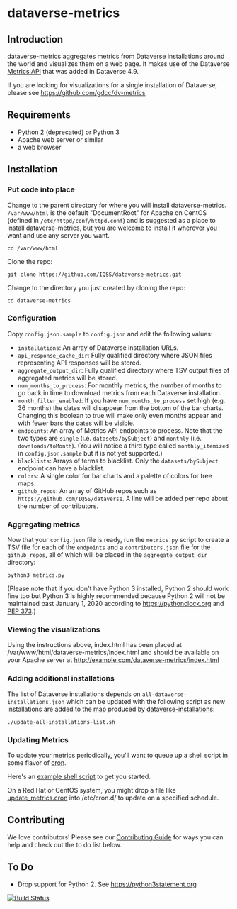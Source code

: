 # dataverse-metrics

## Introduction

dataverse-metrics aggregates metrics from Dataverse installations around the world and visualizes them on a web page. It makes use of the Dataverse [Metrics API][] that was added in Dataverse 4.9.

If you are looking for visualizations for a single installation of Dataverse, please see https://github.com/gdcc/dv-metrics

## Requirements

- Python 2 (deprecated) or Python 3
- Apache web server or similar
- a web browser

## Installation

### Put code into place

Change to the parent directory for where you will install dataverse-metrics. `/var/www/html` is the default "DocumentRoot" for Apache on CentOS (defined in `/etc/httpd/conf/httpd.conf`) and is suggested as a place to install dataverse-metrics, but you are welcome to install it wherever you want and use any server you want.

    cd /var/www/html

Clone the repo:

    git clone https://github.com/IQSS/dataverse-metrics.git

Change to the directory you just created by cloning the repo:

    cd dataverse-metrics

### Configuration

Copy `config.json.sample` to `config.json` and edit the following values:

- `installations`: An array of Dataverse installation URLs.
- `api_response_cache_dir`: Fully qualified directory where JSON files representing API responses will be stored.
- `aggregate_output_dir`: Fully qualified directory where TSV output files of aggregated metrics will be stored.
- `num_months_to_process`: For monthly metrics, the number of months to go back in time to download metrics from each Dataverse installation.
- `month_filter_enabled`: If you have `num_months_to_process` set high (e.g. 36 months) the dates will disappear from the bottom of the bar charts. Changing this boolean to true will make only even months appear and with fewer bars the dates will be visible.
- `endpoints`: An array of Metrics API endpoints to process. Note that the two types are `single` (i.e. `datasets/bySubject`) and `monthly` (i.e. `downloads/toMonth`). (You will notice a third type called `monthly_itemized` in `config.json.sample` but it is not yet supported.)
- `blacklists`: Arrays of terms to blacklist. Only the `datasets/bySubject` endpoint can have a blacklist.
- `colors`: A single color for bar charts and a palette of colors for tree maps.
- `github_repos`: An array of GitHub repos such as `https://github.com/IQSS/dataverse`. A line will be added per repo about the number of contributors.

### Aggregating metrics

Now that your `config.json` file is ready, run the `metrics.py` script to create a TSV file for each of the `endpoints` and a `contributors.json` file for the `github_repos`, all of which will be placed in the `aggregate_output_dir` directory:

    python3 metrics.py

(Please note that if you don't have Python 3 installed, Python 2 should work fine too but Python 3 is highly recommended because Python 2 will not be maintained past January 1, 2020 according to https://pythonclock.org and [PEP 373][].)

### Viewing the visualizations

Using the instructions above, index.html has been placed at /var/www/html/dataverse-metrics/index.html and should be available on your Apache server at http://example.com/dataverse-metrics/index.html

### Adding additional installations

The list of Dataverse installations depends on `all-dataverse-installations.json` which can be updated with the following script as new installations are added to the [map][] produced by [dataverse-installations][]:

    ./update-all-installations-list.sh

### Updating Metrics

To update your metrics periodically, you'll want to queue up a shell script in some flavor of [cron][].

Here's an [example shell script](update_metrics.sh) to get you started.

On a Red Hat or CentOS system, you might drop a file like [update_metrics.cron](update_metrics.cron) into /etc/cron.d/ to update on a specified schedule.

## Contributing

We love contributors! Please see our [Contributing Guide][] for ways you can help and check out the to do list below.

## To Do

- Drop support for Python 2. See https://python3statement.org

[![Build Status](https://travis-ci.org/IQSS/dataverse-metrics.svg?branch=master)](https://travis-ci.org/IQSS/dataverse-metrics)

[Metrics API]: http://guides.dataverse.org/en/latest/api/metrics.html
[map]: https://dataverse.org/installations
[dataverse-installations]: https://github.com/IQSS/dataverse-installations
[cron]: https://en.wikipedia.org/wiki/Cron
[Contributing Guide]: CONTRIBUTING.md
[PEP 373]: https://www.python.org/dev/peps/pep-0373/
